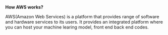 **How AWS works?**

AWS(Amazon Web Services) is a platform that provides range of software and hardware services to its users. It provides an integrated platform where you can host your machine learing model, front end back end codes. 
